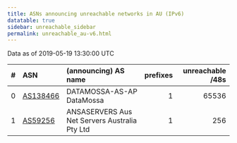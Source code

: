 ```yaml
---
title: ASNs announcing unreachable networks in AU (IPv6)
datatable: true
sidebar: unreachable_sidebar
permalink: unreachable_au-v6.html
---
```


Data as of 2019-05-19 13:30:00 UTC


<div class="datatable-begin"></div>

|   # | ASN                                      | (announcing) AS name                          |   prefixes |   unreachable /48s |
|----:|:-----------------------------------------|:----------------------------------------------|-----------:|-------------------:|
|   0 | [AS138466](unreachable_AS138466-v6.html) | DATAMOSSA-AS-AP DataMossa                     |          1 |              65536 |
|   1 | [AS59256](unreachable_AS59256-v6.html)   | ANSASERVERS Aus Net Servers Australia Pty Ltd |          1 |                256 |

<div class="datatable-end"></div>